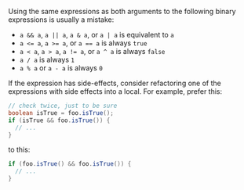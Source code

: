 Using the same expressions as both arguments to the following binary expressions
is usually a mistake:

*   `a && a`, `a || a`, `a & a`, or `a | a` is equivalent to `a`
*   `a <= a`, `a >= a`, or `a == a` is always `true`
*   `a < a`, `a > a`, `a != a`, or `a ^ a` is always `false`
*   `a / a` is always `1`
*   `a % a` or `a - a` is always `0`

If the expression has side-effects, consider refactoring one of the expressions
with side effects into a local. For example, prefer this:

```.java {.good}
// check twice, just to be sure
boolean isTrue = foo.isTrue();
if (isTrue && foo.isTrue()) {
  // ...
}
```

to this:

```.java {.bad}
if (foo.isTrue() && foo.isTrue()) {
  // ...
}
```
